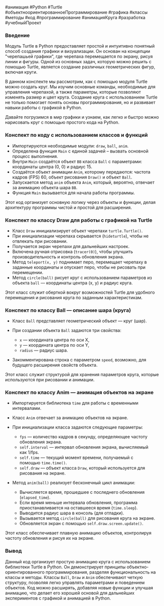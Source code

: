 #анимация #Python #Turtle #объектноориентированноеПрограммирование #графика #классы #методы #код #программирование #анимацияКруга #разработка #учебныйПроект
### Введение

Модуль Turtle в Python предоставляет простой и интуитивно понятный способ создания графики и визуализации. Он основан на концепции "черепашьей графики", где черепаха перемещается по экрану, рисуя линии и фигуры. Одной из основных задач, которую можно решить с помощью Turtle, является создание различных геометрических фигур, включая круги.

В данном конспекте мы рассмотрим, как с помощью модуля Turtle можно создать круг. Мы изучим основные команды, необходимые для управления черепахой, а также параметры, которые позволяют изменять размер и цвет круга. Создание круга с использованием Turtle не только помогает понять основы программирования, но и развивает навыки работы с графикой в Python.

Давайте погрузимся в мир графики и узнаем, как легко и быстро можно нарисовать круг с помощью простого кода на Python.

### Конспект по коду с использованием классов и функций

- Импортируются необходимые модули: `draw`, `ball`, `anim`.
- Определена функция `Main` с единой задачей – вызвать основной процесс выполнения.
- Внутри `Main` создаётся объект `BB` класса `Ball` с параметрами: координаты центра (0, 0) и радиус 15.
- Создаётся объект анимации `Anim`, которому передаются: частота кадров (FPS) 60, объект рисования `Draw()` и объект `Ball`.
- Запускается метод `anim` объекта `Anim`, который, вероятно, отвечает за анимацию объекта шара `BB`.
- Функция `Main` вызывается для начала работы программы.

Этот код организует основную логику через объекты и функции, делая архитектуру программы чистой и простой для расширения.

### Конспект по классу Draw для работы с графикой на Turtle

- Класс `Draw` инициализирует объект черепахи `turtle.Turtle()`.
- При инициализации черепаха скрывается (`hideturtle`), чтобы не отвлекать при рисовании.
- Получается экран черепахи для дальнейших настроек.
- Включена ручная отрисовка (`tracer(0)`), чтобы улучшить производительность и контроль обновления экрана.
- Метод `teleport(x, y)` поднимает перо, перемещает черепаху в заданные координаты и опускает перо, чтобы не рисовать при перемещении.
- Метод `circle(ball)` рисует круг с использованием параметров из объекта `ball` — координаты центра (x, y) и радиус круга.

Этот класс служит оберткой вокруг возможностей Turtle для удобного перемещения и рисования круга по заданным характеристикам.

### Конспект по классу Ball — описание шара (круга)

- Класс `Ball` представляет геометрический объект — круг (шар).
- При создании объекта `Ball` задаются три свойства:
    
    - `x` — координата центра по оси X,
    - `y` — координата центра по оси Y,
    - `radius` — радиус шара.
    
- Закомментирована строка с параметром `speed`, возможно, для будущего расширения свойств объекта.

Этот класс служит структурой для хранения параметров круга, которые используются при рисовании и анимации.

### Конспект по классу Anim — анимация объектов на экране

- Импортируется библиотека `time` для работы с временными интервалами.
    
- Класс `Anim` отвечает за анимацию объектов на экране.
    
- При инициализации класса задаются следующие параметры:
    
    - `fps` — количество кадров в секунду, определяющее частоту обновления экрана.
    - `self.interval` — интервал обновления экрана, вычисляемый как 1/fps.
    - `self.time` — текущий момент времени, получаемый с помощью `time.time()`.
    - `self.draw` — объект класса `Draw`, который используется для рисования на экране.
    
- Метод `anim(ball)` реализует бесконечный цикл анимации:
    
    - Вычисляется время, прошедшее с последнего обновления (`elapsed_time`).
    - Если время меньше интервала обновления, программа приостанавливается на оставшееся время (`time.sleep`).
    - Выводится радиус шара в консоль (для отладки).
    - Вызывается метод `circle(ball)` для рисования круга на экране.
    - Обновляется экран с помощью `self.draw.screen.update()`.
    

Этот класс обеспечивает плавную анимацию объектов, контролируя частоту обновления и рисуя их на экране.

### Вывод
Данный код организует простую анимацию круга с использованием библиотеки Turtle в Python. Он демонстрирует принципы объектно-ориентированного программирования, разделяя функциональность на классы и методы. Классы `Ball`, `Draw` и `Anim` обеспечивают четкую структуру, позволяя легко управлять параметрами и поведением объектов. Код можно расширять, добавляя новые функции и улучшая анимацию, что делает его хорошей основой для дальнейших экспериментов с графикой и анимацией в Python.